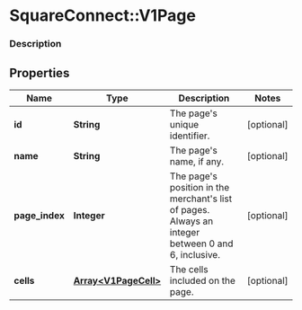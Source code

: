 # SquareConnect::V1Page

### Description

## Properties
Name | Type | Description | Notes
------------ | ------------- | ------------- | -------------
**id** | **String** | The page&#39;s unique identifier. | [optional] 
**name** | **String** | The page&#39;s name, if any. | [optional] 
**page_index** | **Integer** | The page&#39;s position in the merchant&#39;s list of pages. Always an integer between 0 and 6, inclusive. | [optional] 
**cells** | [**Array&lt;V1PageCell&gt;**](V1PageCell.md) | The cells included on the page. | [optional] 


